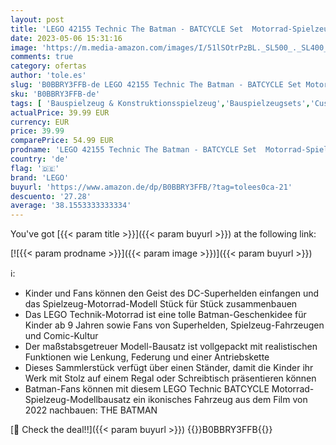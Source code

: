 ```yaml
---
layout: post
title: 'LEGO 42155 Technic The Batman - BATCYCLE Set  Motorrad-Spielzeug  maßstabsgetreuer Modellbausatz des ikonischen Superhelden-Bikes aus dem Film 2022'
date: 2023-05-06 15:31:16
image: 'https://m.media-amazon.com/images/I/51lSOtrPzBL._SL500_._SL400_.jpg'
comments: true
category: ofertas
author: 'tole.es'
slug: 'B0BBRY3FFB-de LEGO 42155 Technic The Batman - BATCYCLE Set Motorrad-...'
sku: 'B0BBRY3FFB-de'
tags: [ 'Bauspielzeug & Konstruktionsspielzeug','Bauspielzeugsets','Custom Stores','LEGO','Lego Technic','Self Service','Spielzeug','lego','🇩🇪', ]
actualPrice: 39.99 EUR
currency: EUR
price: 39.99
comparePrice: 54.99 EUR
prodname: 'LEGO 42155 Technic The Batman - BATCYCLE Set  Motorrad-Spielzeug  maßstabsgetreuer Modellbausatz des ikonischen Superhelden-Bikes aus dem Film 2022'
country: 'de'
flag: '🇩🇪'
brand: 'LEGO'
buyurl: 'https://www.amazon.de/dp/B0BBRY3FFB/?tag=tolees0ca-21'
descuento: '27.28'
average: '38.1553333333334'
---
```


You've got [{{< param title >}}]({{< param buyurl >}}) at the following link:

[![{{< param prodname >}}]({{< param image >}})]({{< param buyurl >}})

ℹ️:

- Kinder und Fans können den Geist des DC-Superhelden einfangen und das Spielzeug-Motorrad-Modell Stück für Stück zusammenbauen
- Das LEGO Technik-Motorrad ist eine tolle Batman-Geschenkidee für Kinder ab 9 Jahren sowie Fans von Superhelden, Spielzeug-Fahrzeugen und Comic-Kultur
- Der maßstabsgetreuer Modell-Bausatz ist vollgepackt mit realistischen Funktionen wie Lenkung, Federung und einer Antriebskette
- Dieses Sammlerstück verfügt über einen Ständer, damit die Kinder ihr Werk mit Stolz auf einem Regal oder Schreibtisch präsentieren können
- Batman-Fans können mit diesem LEGO Technic BATCYCLE Motorrad-Spielzeug-Modellbausatz ein ikonisches Fahrzeug aus dem Film von 2022 nachbauen: THE BATMAN

[🛒 Check the deal!!]({{< param buyurl >}})
{{<world>}}B0BBRY3FFB{{</world>}}
